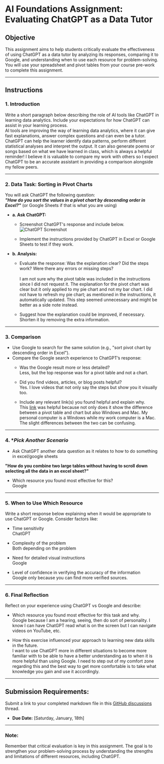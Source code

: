 # **AI Foundations Assignment: Evaluating ChatGPT as a Data Tutor**

## **Objective**  
This assignment aims to help students critically evaluate the effectiveness of using ChatGPT as a data tutor by analyzing its responses, comparing it to Google, and understanding when to use each resource for problem-solving. You will use your spreadsheet and pivot tables from your course pre-work to complete this assignment.  

---

## **Instructions**

### 1. **Introduction**  
Write a short paragraph below describing the role of AI tools like ChatGPT in learning data analytics. Include your expectations for how ChatGPT can assist in your learning process.
<br/>
AI tools are improving the way of learning data analytics, where it can give fast explanations, answer complex questions and can even be a tutor. ChatGPT can help the learner identify data patterns, perform different statistical analyses and interpret the output. It can also generate poems or songs based on what we have learned in class, which is always a helpful reminder! I believe it is valuable to compare my work with others so I expect ChatGPT to be an accurate assistant in providing a comparison alongside my fellow peers.

---

### 2. **Data Task: Sorting in Pivot Charts**  

You will ask ChatGPT the following question:  
**_"How do you sort the values in a pivot chart by descending order in Excel?"_** (or Google Sheets if that is what you are using) 

- **a. Ask ChatGPT:**  
  - Screenshot ChatGPT's response and include below.
![ChatGPT Screenshot ](https://github.com/user-attachments/assets/ab7df236-f6cd-4305-8c2d-1b75f862f98b)

  - Implement the instructions provided by ChatGPT in Excel or Google Sheets to test if they work.  

- **b. Analysis:**  
  - Evaluate the response: Was the explanation clear? Did the steps work? Were there any errors or missing steps?  
<br/> I am not sure why the pivot table was included in the instructions since I did not request it. The explanation for the pivot chart was clear but it only applied to my pie chart and not my bar chart. I did not have to refresh my pie chart; as mentioned in the instructions, it automatically updated. This step seemed unnecessary and might be better as a side note instead.
    
  - Suggest how the explanation could be improved, if necessary.
<br/> Shorten it by removing the extra information. 

---

### 3. **Comparison**  
- Use Google to search for the same solution (e.g., "sort pivot chart by descending order in Excel").  
- Compare the Google search experience to ChatGPT’s response:  
  - Was the Google result more or less detailed?
<br/> Less, but the top response was for a pivot table and not a chart.
   
  - Did you find videos, articles, or blog posts helpful?
<br/> Yes.  I love videos that not only say the steps but show you it visually too. 
  
  - Include any relevant link(s) you found helpful and explain why.
<br/> This [link](https://support.microsoft.com/en-us/office/sort-data-in-a-pivottable-or-pivotchart-e41f7107-b92d-44ef-861f-24430830450a#ID0EBF=Mac) was helpful because not only does it show the difference between a pivot table and chart but also Windows and Mac.  My personal computer is a Windows while my work computer is a Mac.  The slight differences between the two can be confusing. 

---

### 4. **Pick Another Scenario*  
- Ask ChatGPT another data question as it relates to how to do something in excel/google sheets

**"How do you combine two large tables without having to scroll down selecting all the data in an excel sheet?"**

- Which resource you found most effective for this?
<br/> Google 
---

### 5. **When to Use Which Resource**  
Write a short response below explaining when it would be appropriate to use ChatGPT or Google. Consider factors like:  

- Time sensitivity
<br/> ChatGPT
  
- Complexity of the problem
<br/> Both depending on the problem
  
- Need for detailed visual instructions
<br/> Google
  
- Level of confidence in verifying the accuracy of the information
<br/> Google only because you can find more verified sources. 
---

### 6. **Final Reflection**  
Reflect on your experience using ChatGPT vs Google and describe:  
- Which resource you found most effective for this task and why.
<br/> Google because I am a hearing, seeing, then do sort of personality.  I know I can have ChatGPT read what is on the screen but I can navigate videos on YouTube, etc. 
     
- How this exercise influenced your approach to learning new data skills in the future.
<br/> I want to use ChatGPT more in different situations to become more familiar with to be able to have a better understanding as to when it is more helpful than using Google.  I need to step out of my comfort zone regarding this and the best way to get more comfortable is to take what knowledge you gain and use it accordingly. 


---

## **Submission Requirements:**  
Submit a link to your completed markdown file in this [GitHub discussions](https://github.com/Tech-Moms/data-analytics-winter-2025/discussions/4) thread.  
- **Due Date:** [Saturday, January, 18th]  

---

### **Note:**  
Remember that critical evaluation is key in this assignment. The goal is to strengthen your problem-solving process by understanding the strengths and limitations of different resources, including ChatGPT.
